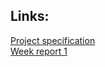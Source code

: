 ## Links:    
[Project specification](Documentation/project_specification.md)  
[Week report 1](Documentation/week_1_report.md)  
